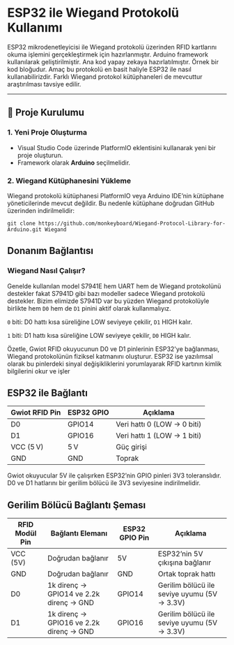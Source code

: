 # ESP32 ile Wiegand Protokolü Kullanımı

ESP32 mikrodenetleyicisi ile Wiegand protokolü üzerinden RFID kartlarını okuma işlemini gerçekleştirmek için hazırlanmıştır. Arduino framework kullanılarak geliştirilmiştir.
Ana kod yapay zekaya hazırlatılmıştır. Örnek bir kod bloğudur. Amaç bu protokolü en basit haliyle ESP32 ile nasıl kullanabilirizdir. Farklı Wiegand protokol kütüphaneleri de mevcuttur araştırılması tavsiye edilir.

---

## 🔧 Proje Kurulumu

### 1. Yeni Proje Oluşturma

- Visual Studio Code üzerinde PlatformIO eklentisini kullanarak yeni bir proje oluşturun.
- Framework olarak **Arduino** seçilmelidir.

### 2. Wiegand Kütüphanesini Yükleme

Wiegand protokolü kütüphanesi PlatformIO veya Arduino IDE’nin kütüphane yöneticilerinde mevcut değildir. Bu nedenle kütüphane doğrudan GitHub üzerinden indirilmelidir:

`git clone https://github.com/monkeyboard/Wiegand-Protocol-Library-for-Arduino.git Wiegand`

## Donanım Bağlantısı

### Wiegand Nasıl Çalışır?

Genelde kullanılan model S7941E hem UART hem de Wiegand protokolünü destekler fakat S7941D gibi bazı modeller sadece Wiegand protokolü destekler. Bizim elimizde S7941D var bu yüzden Wiegand protokolüyle birlikte hem `D0` hem de `D1` pinini aktif olarak kullanmalıyız.

`0` biti: D0 hattı kısa süreliğine LOW seviyeye çekilir, `D1` HIGH kalır.

`1` biti: D1 hattı kısa süreliğine LOW seviyeye çekilir, `D0` HIGH kalır.

Özetle, Gwiot RFID okuyucunun D0 ve D1 pinlerinin ESP32'ye bağlanması, Wiegand protokolünün fiziksel katmanını oluşturur. ESP32 ise yazılımsal olarak bu pinlerdeki sinyal değişikliklerini yorumlayarak RFID kartının kimlik bilgilerini okur ve işler

## ESP32 ile Bağlantı

| Gwiot RFID Pin | ESP32 GPIO | Açıklama                    |
| -------------- | ---------- | --------------------------- |
| D0             | GPIO14     | Veri hattı 0 (LOW → 0 biti) |
| D1             | GPIO16     | Veri hattı 1 (LOW → 1 biti) |
| VCC (5 V)      | 5 V        | Güç girişi                  |
| GND            | GND        | Toprak                      |

Gwiot okuyucular 5V ile çalışırken ESP32’nin GPIO pinleri 3V3 toleranslıdır. D0 ve D1 hatlarını bir gerilim bölücü ile 3V3 seviyesine indirilmelidir.

## Gerilim Bölücü Bağlantı Şeması

| RFID Modül Pin | Bağlantı Elemanı                        | ESP32 GPIO Pin | Açıklama                                    |
| -------------- | --------------------------------------- | -------------- | ------------------------------------------- |
| VCC (5V)       | Doğrudan bağlanır                       | 5V             | ESP32’nin 5V çıkışına bağlanır              |
| GND            | Doğrudan bağlanır                       | GND            | Ortak toprak hattı                          |
| D0             | 1k direnç → GPIO14 ve 2.2k direnç → GND | GPIO14         | Gerilim bölücü ile seviye uyumu (5V → 3.3V) |
| D1             | 1k direnç → GPIO16 ve 2.2k direnç → GND | GPIO16         | Gerilim bölücü ile seviye uyumu (5V → 3.3V) |
